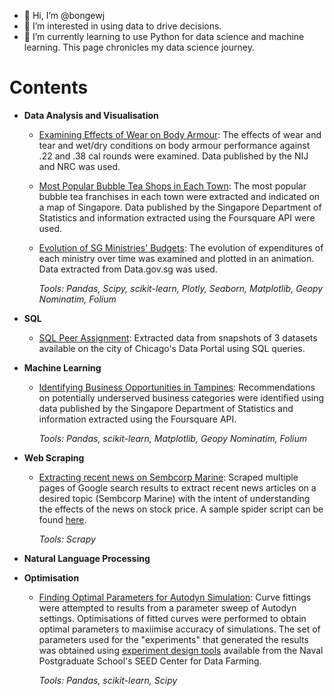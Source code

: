 - 👋 Hi, I’m @bongewj
- 👀 I’m interested in using data to drive decisions.
- 🌱 I’m currently learning to use Python for data science and machine learning. This page chronicles my data science journey.

# Contents

- **Data Analysis and Visualisation**
  - [Examining Effects of Wear on Body Armour](https://github.com/bongewj/BallisticTests/blob/main/BodyArmourWear.ipynb): The effects of wear and tear and wet/dry conditions on body armour performance against .22 and .38 cal rounds were examined. Data published by the NIJ and NRC was used. 
  - [Most Popular Bubble Tea Shops in Each Town](https://github.com/bongewj/BubbleTea/blob/main/BubbleTea.py): The most popular bubble tea franchises in each town were extracted and indicated on a map of Singapore. Data published by the Singapore Department of Statistics and information extracted using the Foursquare API were used.
  - [Evolution of SG Ministries' Budgets](https://github.com/bongewj/SGBudget/blob/main/SG%20Budget.py): The evolution of expenditures of each ministry over time was examined and plotted in an animation. Data extracted from Data.gov.sg was used.

    _Tools: Pandas, Scipy, scikit-learn, Plotly, Seaborn, Matplotlib, Geopy Nominatim, Folium_

- **SQL**
  - [SQL Peer Assignment](https://github.com/bongewj/SQLAssignment): Extracted data from snapshots of 3 datasets available on the city of Chicago's Data Portal using SQL queries. 
 
- **Machine Learning**
  - [Identifying Business Opportunities in Tampines](https://github.com/bongewj/Coursera_Capstone/blob/master/Capstone%20Final%20Report_v2.ipynb): Recommendations on potentially underserved business categories were identified using data published by the Singapore Department of Statistics and information extracted using the Foursquare API.

    _Tools: Pandas, scikit-learn, Matplotlib, Geopy Nominatim, Folium_

- **Web Scraping**
  - [Extracting recent news on Sembcorp Marine](https://github.com/bongewj/WebScraping/blob/main/GoogleNewsScraper2.ipynb): Scraped multiple pages of Google search results to extract recent news articles on a desired topic (Sembcorp Marine) with the intent of understanding the effects of the news on stock price. A sample spider script can be found [here](https://github.com/bongewj/WebScraping/blob/main/GoogleNews%20-%20SembMarine.py). 

    _Tools: Scrapy_

- **Natural Language Processing**


- **Optimisation**
  - [Finding Optimal Parameters for Autodyn Simulation](https://github.com/bongewj/ParameterOptimisation/blob/main/Parameter%20Optimisation.py): Curve fittings were attempted to results from a parameter sweep of Autodyn settings. Optimisations of fitted curves were performed to obtain optimal parameters to maxiimise accuracy of simulations. The set of parameters used for the "experiments" that generated the results was obtained using [experiment design tools](https://nps.edu/web/seed/software-downloads) available from the Naval Postgraduate School's SEED Center for Data Farming. 

    _Tools: Pandas, scikit-learn, Scipy_



<!---
bongewj/bongewj is a ✨ special ✨ repository because its `README.md` (this file) appears on your GitHub profile.
You can click the Preview link to take a look at your changes.
--->

